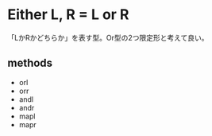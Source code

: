 # Either L, R = L or R

「LかRかどちらか」を表す型。Or型の2つ限定形と考えて良い。

## methods

* orl
* orr
* andl
* andr
* mapl
* mapr
